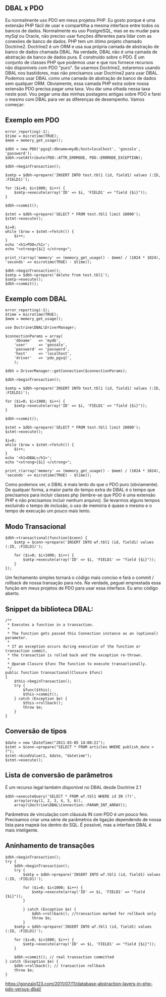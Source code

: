 ## DBAL x PDO

Eu normalmente uso PDO em meus projetos PHP. Eu gosto porque é uma extensão PHP fácil de usar e compartilha a mesma interface entre todos os bancos de dados. Normalmente eu uso PostgreSQL, mas se eu mudar para mySql ou Oracle, não preciso usar funções diferentes para lidar com as conexões de banco de dados.
PHP tem um ótimo projeto chamado Doctrine2. Doctrine2 é um ORM e usa sua própria camada de abstração de banco de dados chamada DBAL. Na verdade, DBAL não é uma camada de abstração de banco de dados pura. É construído sobre o PDO. É um conjunto de classes PHP que podemos usar e que nos fornece recursos não disponíveis com PDO "puro". Se usarmos Doctrine2, estaremos usando DBAL nos bastidores, mas não precisamos usar Doctrine2 para usar DBAL. Podemos usar DBAL como uma camada de abstração de banco de dados sem qualquer ORM. Obviamente, essa camada PHP extra sobre nossa extensão PDO precisa pagar uma taxa. Vou dar uma olhada nessa taxa neste post. Vou pegar uma das minhas postagens antigas sobre PDO e farei o mesmo com DBAL para ver as diferenças de desempenho. Vamos começar:

## Exemplo em PDO
```
error_reporting(-1);
$time = microtime(TRUE);
$mem = memory_get_usage();
 
$dbh = new PDO('pgsql:dbname=mydb;host=localhost', 'gonzalo', 'password');
$dbh->setAttribute(PDO::ATTR_ERRMODE, PDO::ERRMODE_EXCEPTION);
 
$dbh->beginTransaction();
 
$smtp = $dbh->prepare('INSERT INTO test.tbl1 (id, field1) values (:ID, :FIELD1)');
 
for ($i=0; $i<1000; $i++) {
    $smtp->execute(array('ID' => $i, 'FIELD1' => "field {$i}"));
}
 
$dbh->commit();
 
$stmt = $dbh->prepare('SELECT * FROM test.tbl1 limit 10000');
$stmt->execute();
 
$i=0;
while ($row = $stmt->fetch()) {
    $i++;
}
echo '<h1>PDO</h1>';
echo "<strong>{$i} </strong>";
 
print_r(array('memory' => (memory_get_usage() - $mem) / (1024 * 1024), 'seconds' => microtime(TRUE) - $time));
 
$dbh->beginTransaction();
$smtp = $dbh->prepare('delete from test.tbl1');
$smtp->execute();
$dbh->commit();
```

## Exemplo com DBAL
```
error_reporting(-1);
$time = microtime(TRUE);
$mem = memory_get_usage();
 
use Doctrine\DBAL\DriverManager;
 
$connectionParams = array(
    'dbname'   => 'mydb',
    'user'     => 'gonzalo',
    'password' => 'password',
    'host'     => 'localhost',
    'driver'   => 'pdo_pgsql',
    );
 
$dbh = DriverManager::getConnection($connectionParams);
 
$dbh->beginTransaction();
 
$smtp = $dbh->prepare('INSERT INTO test.tbl1 (id, field1) values (:ID, :FIELD1)');
 
for ($i=0; $i<1000; $i++) {
    $smtp->execute(array('ID' => $i, 'FIELD1' => "field {$i}"));
}
 
$dbh->commit();
 
$stmt = $dbh->prepare('SELECT * FROM test.tbl1 limit 10000');
$stmt->execute();
 
$i=0;
while ($row = $stmt->fetch()) {
    $i++;
}
echo '<h1>DBAL</h1>';
echo "<strong>{$i} </strong>";
 
print_r(array('memory' => (memory_get_usage() - $mem) / (1024 * 1024), 'seconds' => microtime(TRUE) - $time));
```

Como podemos ver, o DBAL é mais lento do que o PDO puro (obviamente). De qualquer forma, a maior parte do tempo extra do DBAL é o tempo que precisamos para incluir classes php (lembre-se que PDO é uma extensão PHP e não precisamos incluir nenhum arquivo). Se levarmos alguns tempos excluindo o tempo de inclusão, o uso de memória é quase o mesmo e o tempo de execução um pouco mais lento.

## Modo Transacional
```
$dbh->transactional(function($conn) {
    $smtp = $conn->prepare('INSERT INTO wf.tbl1 (id, field1) values (:ID, :FIELD1)');
 
    for ($i=0; $i<1000; $i++) {
        $smtp->execute(array('ID' => $i, 'FIELD1' => "field {$i}"));
    }
});
```

Um fechamento simples tornará o código mais conciso e fará o commit / rollback de nossa transação para nós. Na verdade, peguei emprestada essa função em meus projetos de PDO para usar essa interface. Eu amo código aberto.

## Snippet da biblioteca DBAL:
```
/**
 * Executes a function in a transaction.
 *
 * The function gets passed this Connection instance as an (optional) parameter.
 *
 * If an exception occurs during execution of the function or transaction commit,
 * the transaction is rolled back and the exception re-thrown.
 *
 * @param Closure $func The function to execute transactionally.
 */
public function transactional(Closure $func)
{
    $this->beginTransaction();
    try {
        $func($this);
        $this->commit();
    } catch (Exception $e) {
        $this->rollback();
        throw $e;
    }
}
```

## Conversão de tipos
```
$date = new \DateTime("2011-03-05 14:00:21");
$stmt = $conn->prepare("SELECT * FROM articles WHERE publish_date > ?");
$stmt->bindValue(1, $date, "datetime");
$stmt->execute();
```

## Lista de conversão de parâmetros

É um recurso legal também disponível no DBAL desde Doctrine 2.1
```
$dbh->executeQuery('SELECT * FROM wf.tbl1 WHERE id IN (?)',
    array(array(1, 2, 3, 4, 5, 6)),
    array(\Doctrine\DBAL\Connection::PARAM_INT_ARRAY));
```
Parâmetros de vinculação com cláusula IN com PDO é um pouco feio. Precisamos criar uma série de parâmetros de ligação dependendo de nossa lista para mapeá-los dentro do SQL. É possível, mas a interface DBAL é mais inteligente.

## Aninhamento de transações
```
$dbh->beginTransaction();
try {
    $dbh->beginTransaction();
    try {
        $smtp = $dbh->prepare('INSERT INTO wf.tbl1 (id, field1) values (:ID, :FIELD1)');
 
        for ($i=0; $i<1000; $i++) {
            $smtp->execute(array('ID' => $i, 'FIELD1' => "field {$i}"));
        }
 
        } catch (Exception $e) {
            $dbh->rollback(); //transaction marked for rollback only
            throw $e;
        }
    $smtp = $dbh->prepare('INSERT INTO wf.tbl1 (id, field1) values (:ID, :FIELD1)');
 
    for ($i=0; $i<1000; $i++) {
        $smtp->execute(array('ID' => $i, 'FIELD1' => "field {$i}"));
    }
 
    $dbh->commit(); // real transaction committed
} catch (Exception $e) {
    $dbh->rollback(); // transaction rollback
    throw $e;
}
```

https://gonzalo123.com/2011/07/11/database-abstraction-layers-in-php-pdo-versus-dbal/


